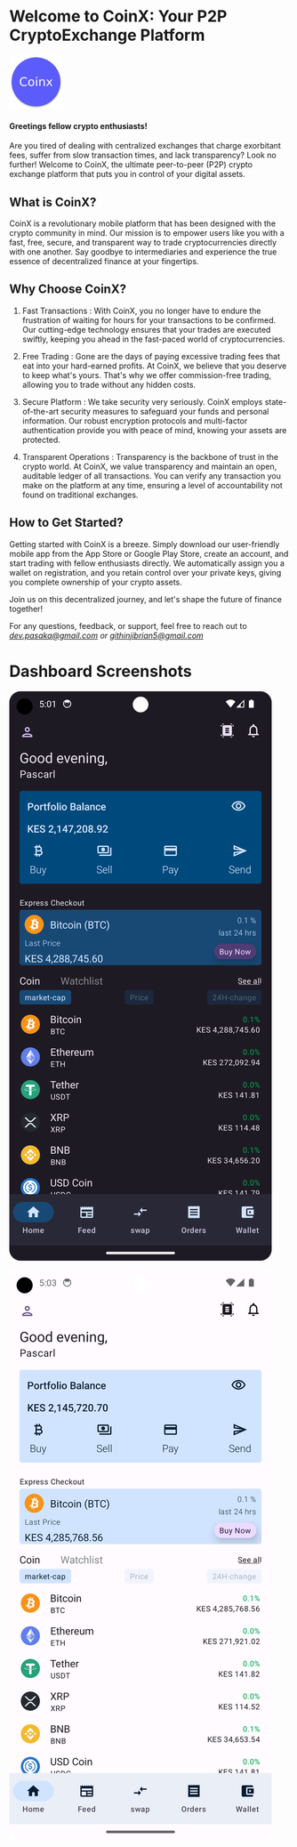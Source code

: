 # Welcome to CoinX: Your P2P CryptoExchange Platform
![Dark mode](https://github.com/Dev-Pasaka/COINX/blob/maIn/app/src/main/res/mipmap-xhdpi/ic_launcher_round.png)

#### Greetings fellow crypto enthusiasts!

Are you tired of dealing with centralized exchanges that charge exorbitant fees, suffer from slow transaction times, and lack transparency? Look no further! Welcome to CoinX, the ultimate peer-to-peer (P2P) crypto exchange platform that puts you in control of your digital assets.

## What is CoinX?
CoinX is a revolutionary mobile platform that has been designed with the crypto community in mind. Our mission is to empower users like you with a fast, free, secure, and transparent way to trade cryptocurrencies directly with one another. Say goodbye to intermediaries and experience the true essence of decentralized finance at your fingertips.

## Why Choose CoinX?
1. Fast Transactions
: With CoinX, you no longer have to endure the frustration of waiting for hours for your transactions to be confirmed. Our     cutting-edge technology ensures that your trades are executed swiftly, keeping you ahead in the fast-paced world of  cryptocurrencies.

2. Free Trading
: Gone are the days of paying excessive trading fees that eat into your hard-earned profits. At CoinX, we believe that you deserve to keep what's yours. That's why we offer commission-free trading, allowing you to trade without any hidden costs.

3. Secure Platform
: We take security very seriously. CoinX employs state-of-the-art security measures to safeguard your funds and personal information. Our robust encryption protocols and multi-factor authentication provide you with peace of mind, knowing your assets are protected.

4. Transparent Operations
: Transparency is the backbone of trust in the crypto world. At CoinX, we value transparency and maintain an open, auditable ledger of all transactions. You can verify any transaction you make on the platform at any time, ensuring a level of accountability not found on traditional exchanges.

## How to Get Started?
Getting started with CoinX is a breeze. Simply download our user-friendly mobile app from the App Store or Google Play Store, create an account, and start trading with fellow enthusiasts directly. We automatically assign you a wallet on registration, and you retain control over your private keys, giving you complete ownership of your crypto assets.

Join us on this decentralized journey, and let's shape the future of finance together!

For any questions, feedback, or support, feel free to reach out to *dev.pasaka@gmail.com or githinjibrian5@gmail.com*

# Dashboard Screenshots
![Dark mode](https://github.com/Dev-Pasaka/COINX/blob/maIn/app/src/main/java/online/pascarl/coinx/app_screenshots/Screenshot_dark_mode.png)

![light mode](https://github.com/Dev-Pasaka/COINX/blob/maIn/app/src/main/java/online/pascarl/coinx/app_screenshots/Screenshot_light_mode.png)



